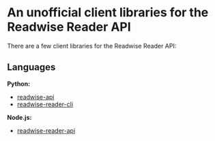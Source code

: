 # An unofficial client libraries for the Readwise Reader API

There are a few client libraries for the Readwise Reader API:

## Languages

**Python:**

- [readwise-api](https://github.com/floscha/readwise-api)
- [readwise-reader-cli](https://github.com/Scarvy/readwise-reader-cli)

**Node.js:**

- [readwise-reader-api](https://github.com/Scarvy/readwise-reader-api)
